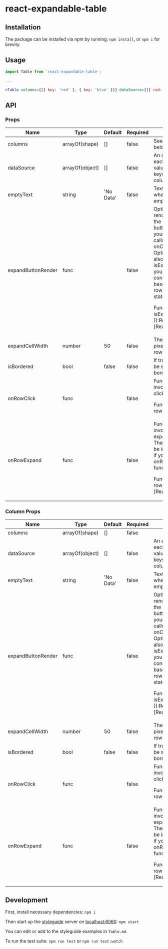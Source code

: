 # react-expandable-table

## Installation

The package can be installed via npm by running: `npm install`, or `npm i` for brevity.

## Usage

```jsx
import Table from 'react-expandable-table';

...

<Table columns={[{ key: 'red' }, { key: 'blue' }]} dataSource={[{ red: true, blue: false }, { red: false, blue: true }]} />
```

## API

### Props

<table class="table table-bordered table-striped">
  <thead>
    <tr>
      <th style="width: 125px;">Name</th>
      <th style="width: 75px;">Type</th>
      <th>Default</th>
      <th style="width: 75px;">Required</th>
      <th>Description</th>
    </tr>
  </thead>
  <tbody>
    <tr><td>columns</td><td>arrayOf(shape)</td><td>[]</td><td>false</td><td>See column props below</td></tr><tr><td>dataSource</td><td>arrayOf(object)</td><td>[]</td><td>false</td><td>An array of objects, each containing key-value pairs, where the keys correspond to column keys</td></tr><tr><td>emptyText</td><td>string</td><td>'No Data'</td><td>false</td><td>Text to be displayed when dataSource is empty or undefined</td></tr><tr><td>expandButtonRender</td><td>func</td><td></td><td>false</td><td>Optional custom render to be used for the row expand button.
Make sure your custom node calls the provided onClick function.
Optionally, you can also use the provided isExpanded boolean if you'd like to conditionally render based on the current row's isExpanded state

Function({ onClick, isExpanded }):ReactNode|[ReactNode]</td></tr><tr><td>expandCellWidth</td><td>number</td><td>50</td><td>false</td><td>The [fixed] width (in pixels) of the expand row button cell.</td></tr><tr><td>isBordered</td><td>bool</td><td>false</td><td>false</td><td>If true, the table will be styled with borders.</td></tr><tr><td>onRowClick</td><td>func</td><td></td><td>false</td><td>Function to be invoked when a row is clicked.

Function(rowData, rowIndex):void</td></tr><tr><td>onRowExpand</td><td>func</td><td></td><td>false</td><td>Function to be invoked when a row expand icon is clicked
The expand icon will be included by default if you provide an onRowExpand function.

Function(rowData, rowIndex):ReactNode|[ReactNode]</td></tr>

  </tbody>
</table>

### Column Props

<table class="table table-bordered table-striped">
  <thead>
    <tr>
      <th style="width: 125px;">Name</th>
      <th style="width: 75px;">Type</th>
      <th>Default</th>
      <th style="width: 75px;">Required</th>
      <th>Description</th>
    </tr>
  </thead>
  <tbody>
    <tr><td>columns</td><td>arrayOf(shape)</td><td>[]</td><td>false</td><td></td></tr><tr><td>dataSource</td><td>arrayOf(object)</td><td>[]</td><td>false</td><td>An array of objects, each containing key-value pairs, where the keys correspond to column keys</td></tr><tr><td>emptyText</td><td>string</td><td>'No Data'</td><td>false</td><td>Text to be displayed when dataSource is empty or undefined</td></tr><tr><td>expandButtonRender</td><td>func</td><td></td><td>false</td><td>Optional custom render to be used for the row expand button.
Make sure your custom node calls the provided onClick function.
Optionally, you can also use the provided isExpanded boolean if you'd like to conditionally render based on the current row's isExpanded state

Function({ onClick, isExpanded }):ReactNode|[ReactNode]</td></tr><tr><td>expandCellWidth</td><td>number</td><td>50</td><td>false</td><td>The [fixed] width (in pixels) of the expand row button cell.</td></tr><tr><td>isBordered</td><td>bool</td><td>false</td><td>false</td><td>If true, the table will be styled with borders.</td></tr><tr><td>onRowClick</td><td>func</td><td></td><td>false</td><td>Function to be invoked when a row is clicked.

Function(rowData, rowIndex):void</td></tr><tr><td>onRowExpand</td><td>func</td><td></td><td>false</td><td>Function to be invoked when a row expand icon is clicked
The expand icon will be included by default if you provide an onRowExpand function.

Function(rowData, rowIndex):ReactNode|[ReactNode]</td></tr>

  </tbody>
</table>

## Development

First, install necessary dependencies:
`npm i`

Then start up the [styleguide](https://github.com/styleguidist/react-styleguidist) server on [localhost:6060](http://localhost:6060):
`npm start`

You can edit or add to the styleguide examples in `Table.md`.

To run the test suite:
`npm run test`
or
`npm run test:watch`
